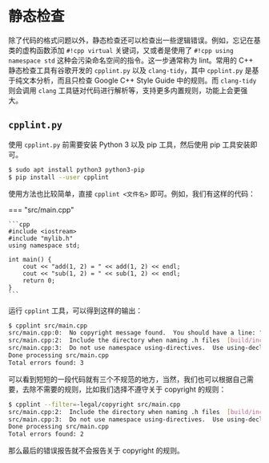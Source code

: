 # 静态检查

除了代码的格式问题以外，静态检查还可以检查出一些逻辑错误。例如，忘记在基类的虚构函数添加 `#!cpp virtual` 关键词，又或者是使用了 `#!cpp using namespace std` 这种会污染命名空间的指令。这一步通常称为 lint。常用的 C++ 静态检查工具有谷歌开发的 `cpplint.py` 以及 `clang-tidy`，其中 `cpplint.py` 是基于纯文本分析，而且只检查 Google C++ Style Guide 中的规则。而 `clang-tidy` 则会调用 `clang` 工具链对代码进行解析等，支持更多内置规则，功能上会更强大。

## `cpplint.py`

使用 `cpplint.py` 前需要安装 Python 3 以及 pip 工具，然后使用 pip 工具安装即可。

```bash
$ sudo apt install python3 python3-pip
$ pip install --user cpplint
```

使用方法也比较简单，直接 `cpplint <文件名>` 即可。例如，我们有这样的代码：

=== "src/main.cpp"

    ```cpp
    #include <iostream>
    #include "mylib.h"
    using namespace std;

    int main() {
        cout << "add(1, 2) = " << add(1, 2) << endl;
        cout << "sub(1, 2) = " << sub(1, 2) << endl;
        return 0;
    }
    ```

运行 `cpplint` 工具，可以得到这样的输出：

```bash
$ cpplint src/main.cpp
src/main.cpp:0:  No copyright message found.  You should have a line: "Copyright [year] <Copyright Owner>"  [legal/copyright] [5]
src/main.cpp:2:  Include the directory when naming .h files  [build/include_subdir] [4]
src/main.cpp:3:  Do not use namespace using-directives.  Use using-declarations instead.  [build/namespaces] [5]
Done processing src/main.cpp
Total errors found: 3
```

可以看到短短的一段代码就有三个不规范的地方，当然，我们也可以根据自己需要，去除不需要的规则，比如我们选择不遵守关于 copyright 的规则：

```bash
$ cpplint --filter=-legal/copyright src/main.cpp
src/main.cpp:2:  Include the directory when naming .h files  [build/include_subdir] [4]
src/main.cpp:3:  Do not use namespace using-directives.  Use using-declarations instead.  [build/namespaces] [5]
Done processing src/main.cpp
Total errors found: 2
```

那么最后的错误报告就不会报告关于 copyright 的规则。
